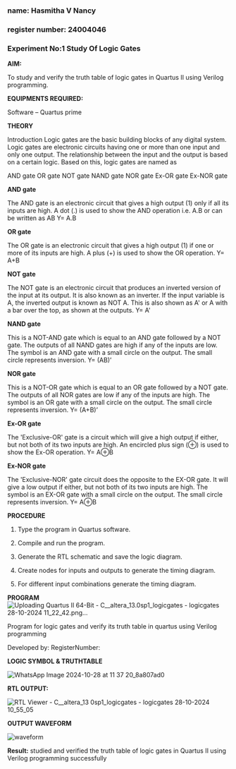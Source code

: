 
### name: Hasmitha V Nancy
### register number: 24004046
### Experiment No:1 Study Of Logic Gates

**AIM:** 

To study and verify the truth table of logic gates in Quartus II using Verilog programming.

**EQUIPMENTS REQUIRED:**

Software – Quartus prime 

**THEORY**

Introduction Logic gates are the basic building blocks of any digital system. Logic gates are electronic circuits having one or more than one input and only one output. The relationship between the input and the output is based on a certain logic. Based on this, logic gates are named as

AND gate OR gate NOT gate NAND gate NOR gate Ex-OR gate Ex-NOR gate

**AND gate**

The AND gate is an electronic circuit that gives a high output (1) only if all its inputs are high. A dot (.) is used to show the AND operation i.e. A.B or can be written as AB
Y= A.B

**OR gate** 

The OR gate is an electronic circuit that gives a high output (1) if one or more of its inputs are high. A plus (+) is used to show the OR operation.
Y= A+B

**NOT gate**

The NOT gate is an electronic circuit that produces an inverted version of the input at its output. It is also known as an inverter. If the input variable is A, the inverted output is known as NOT A. This is also shown as A' or A with a bar over the top, as shown at the outputs.
Y= A'

**NAND gate**

This is a NOT-AND gate which is equal to an AND gate followed by a NOT gate. The outputs of all NAND gates are high if any of the inputs are low. The symbol is an AND gate with a small circle on the output. The small circle represents inversion.
Y= (AB)’

**NOR gate**

This is a NOT-OR gate which is equal to an OR gate followed by a NOT gate. The outputs of all NOR gates are low if any of the inputs are high. The symbol is an OR gate with a small circle on the output. The small circle represents inversion.
Y= (A+B)’

**Ex-OR gate**

The 'Exclusive-OR' gate is a circuit which will give a high output if either, but not both of its two inputs are high. An encircled plus sign (⊕) is used to show the Ex-OR operation.
Y= A⊕B

**Ex-NOR gate**

The 'Exclusive-NOR' gate circuit does the opposite to the EX-OR gate. It will give a low output if either, but not both of its two inputs are high. The symbol is an EX-OR gate with a small circle on the output. The small circle represents inversion.
Y= A⊕B

**PROCEDURE** 

1.	Type the program in Quartus software.

2.	Compile and run the program.

3.	Generate the RTL schematic and save the logic diagram.

4.	Create nodes for inputs and outputs to generate the timing diagram.

5.	For different input combinations generate the timing diagram.


**PROGRAM**
![Uploading Quartus II 64-Bit - C__altera_13.0sp1_logicgates - logicgates 28-10-2024 11_22_42.png…]()


Program for logic gates and verify its truth table in quartus using Verilog programming

 Developed by: RegisterNumber: 
 
**LOGIC SYMBOL & TRUTHTABLE**

![WhatsApp Image 2024-10-28 at 11 37 20_8a807ad0](https://github.com/user-attachments/assets/fc8b6f79-e6a8-4d67-97ac-b4832c04ac1e)


**RTL OUTPUT:** 

![RTL Viewer - C__altera_13 0sp1_logicgates - logicgates 28-10-2024 10_55_05](https://github.com/user-attachments/assets/701a27f3-9db2-4a01-a99a-1dd1193a84bf)


**OUTPUT WAVEFORM**

![waveform](https://github.com/user-attachments/assets/983d4a38-61e1-419e-bd45-d605b55eb814)


**Result:**
studied and verified the truth table of logic gates in Quartus II using Verilog programming successfully


